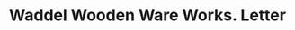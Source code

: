 ---
doi: 10.7916/D8709CJB
date_other: '1897'
date_other_textual: '1897'
form: correspondence
genre:
- Letters (correspondence)
name:
- Waddel Wooden Ware Works
object_in_context_url: https://biggert.cul.columbia.edu/items/view/ave_biggert_01308
subject_hierarchical_geographic:
- Greenfield, Ohio, United States
subject_name:
- Waddel Wooden Ware Works
title: Waddel Wooden Ware Works. Letter
sort_title: Waddel Wooden Ware Works. Letter
call_number: ave_biggert_01308
coordinates:
- 39.35166666666667,-83.3863888888889
pid: ave_biggert_01308
identifiers: ave_biggert_01308
thumbnail: https://derivativo-3.library.columbia.edu/iiif/2/ldpd:343245/full/!256,256/0/native.jpg
permalink: /biggert/ave_biggert_01308/
layout: iiif-image-page
---